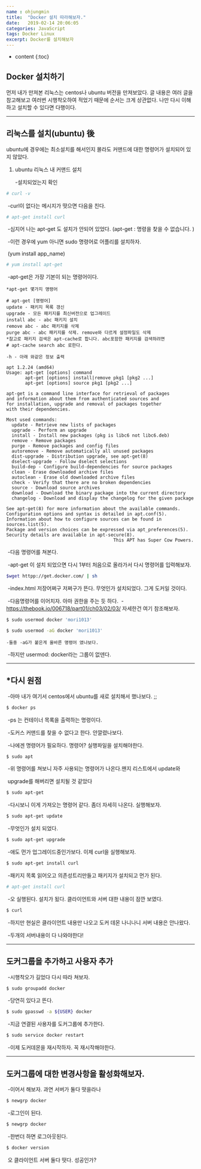 ```yaml
---
name : ohjungmin
title:  "Docker 설치 따라해보자."
date:   2019-02-14 20:06:05
categories: JavaScript
tags: Docker Linux
excerpt: Docker를 설치해보자
---
```


* content
{:toc}
## Docker 설치하기

먼저 내가 만져본 리눅스는 centos나 ubuntu 버전을 만져보았다.
글 내용은 여러 글을 참고해보고 여러번 시행착오하여 적었기 때문에 순서는 크게
상관없다. 나만 다시 이해하고 설치할 수 있다면 다행이다.

---

## 리눅스를 설치(ubuntu) 後

ubuntu에 경우에는 최소설치를 해서인지 몰라도 커맨드에 대한 명령어가 설치되어 있지 않았다.

1. ubuntu 리눅스 내 커맨드 설치

   -설치되었는지 확인

```bash
# curl -v
```

​	-curl이 없다는 메시지가 떳으면 다음을 친다.

```bash
# apt-get install curl
```

​	-심지어 나는 apt-get 도 설치가 안되어 있었다. (apt-get : 명령을 찾을 수 없습니다. )

​	-이런 경우에 yum 아니면 sudo 명령어로 어플리를 설치하자.

​	 (yum install app_name)

```bash
# yum install apt-get 
```

​	-apt-get은 가장 기본이 되는 명령어이다. 

```
*apt-get 몇가지 명령어

# apt-get [명령어]
update - 패키지 목록 갱신
upgrade - 모든 패키지를 최신버전으로 업그레이드
install abc - abc 패키지 설치
remove abc - abc 패키지를 삭제
purge abc - abc 패키지를 삭제. remove와 다르게 설정파일도 삭제
*참고로 패키지 검색은 apt-cache로 합니다. abc포함한 패키지를 검색하려면
# apt-cache search abc 로한다.

-h - 아래 와같은 정보 출력

apt 1.2.24 (amd64)
Usage: apt-get [options] command
       apt-get [options] install|remove pkg1 [pkg2 ...]
       apt-get [options] source pkg1 [pkg2 ...]

apt-get is a command line interface for retrieval of packages
and information about them from authenticated sources and
for installation, upgrade and removal of packages together
with their dependencies.

Most used commands:
  update - Retrieve new lists of packages
  upgrade - Perform an upgrade
  install - Install new packages (pkg is libc6 not libc6.deb)
  remove - Remove packages
  purge - Remove packages and config files
  autoremove - Remove automatically all unused packages
  dist-upgrade - Distribution upgrade, see apt-get(8)
  dselect-upgrade - Follow dselect selections
  build-dep - Configure build-dependencies for source packages
  clean - Erase downloaded archive files
  autoclean - Erase old downloaded archive files
  check - Verify that there are no broken dependencies
  source - Download source archives
  download - Download the binary package into the current directory
  changelog - Download and display the changelog for the given package

See apt-get(8) for more information about the available commands.
Configuration options and syntax is detailed in apt.conf(5).
Information about how to configure sources can be found in sources.list(5).
Package and version choices can be expressed via apt_preferences(5).
Security details are available in apt-secure(8).
                                        This APT has Super Cow Powers.
```

​	-다음 명령어를 쳐본다.

​	-apt-get 이 설치 되었으면 다시 1부터 처음으로 올라가서 다시 명령어를 입력해보자.

```bash
$wget httpp://get.docker.com/ | sh
```

​	-index.html 저장어쩌구 저쩌구가 뜬다. 무엇인가 설치되었다. 그게 도커일 것이다.

​	-다음명령어를 이어치자. 아마 권한을 주는 듯 하다.
​	-https://thebook.io/006718/part01/ch03/02/03/ 자세한건 여기 참조해보자.

```bash
$ sudo usermod docker 'mori1013'
```

```bash
$ sudo usermod -aG docker 'mori1013'
```

 	-둘중 -aG가 붙은게 올바른 명령어 였나보다.

​	-하지만 usermod: docker라는 그룹이 없덴다.

---

## *다시 원점

​	-아마 내가 여기서 centos에서 ubuntu를 새로 설치해서 했나보다. ;;

```bash
$ docker ps
```

​	-ps 는 컨테이너 목록을 출력하는 명령이다.

​	-도커스 커맨드를 찾을 수  없다고 한다. 안깔렸나보다.

​	-나에겐 명령어가 필요하다. 명령어? 실행파일을  설치해야한다.

```bash
$ sudo apt 
```

​	-위 명령어를 쳐보니 자주 사용되는 명령어가 나온다.왠지 리스트에서 update와 		

​	upgrade를 해버리면 설치될 것 같았다

```bash
$ sudo apt-get
```

​	-다시보니 이게 가져오는 명령어 같다. 좀더 자세히 나온다. 실행해보자.

```bash
$ sudo apt-get update
```

​	-무엇인가 설치 되었다.

```bash
$ sudo apt-get upgrade
```

​	-애도 먼가 업그레이드중인가보다. 이제 curl을 실행해보자.

```bash
$ sudo apt-get install curl
```

​	-패키지 목록 읽어오고 의존성트리만들고 패키지가 설치되고 먼가 된다.

```bash
# apt-get install curl
```

​	-오 실행된다. 설치가 됬다. 클라이언트와 서버 대한 내용이 잠깐 보였다.

```bash
$ curl
```

​	-하지만 현실은 클라이언트 내용만 나오고 도커 데몬 나니나니 서버 내용은 안나왔다.

​	-두개의 서버내용이 다 나와야한다!



---

## 도커그룹을 추가하고 사용자 추가

​	-시행착오가 길었다 다시 따라 쳐보자.

```bash
$ sudo groupadd docker
```

​	-당연히 있다고 뜬다.

```bash
$ sudo gpasswd -a ${USER} docker
```

​	-지금 연결된 사용자를 도커그룹에 추가한다.

```bash
$ sudo service docker restart
```

​	-이제 도커데몬을 재시작하자. 꼭 재시작해야한다.



------

## 도커그룹에 대한 변경사항을 활성화해보자.

​	-이어서 해보자. 과연 서버가 둘다 떳을라나

```bash
$ newgrp docker
```

​	-로그인이 된다.

```bash
$ newgrp docker
```

​	-한번더 하면 로그아웃된다.

```bash
$ docker version
```

​	오 클라이언트 서버 둘다 떳다. 성공인가?